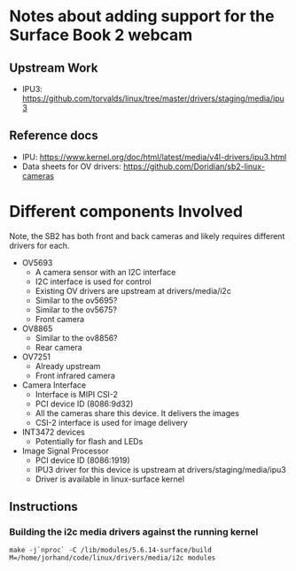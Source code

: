 # Notes about adding support for the Surface Book 2 webcam

## Upstream Work
* IPU3: https://github.com/torvalds/linux/tree/master/drivers/staging/media/ipu3

## Reference docs
* IPU: https://www.kernel.org/doc/html/latest/media/v4l-drivers/ipu3.html
* Data sheets for OV drivers: https://github.com/Doridian/sb2-linux-cameras

# Different components Involved
Note, the SB2 has both front and back cameras and likely requires different
drivers for each.

* OV5693
    * A camera sensor with an I2C interface
    * I2C interface is used for control
    * Existing OV drivers are upstream at drivers/media/i2c
    * Similar to the ov5695?
    * Similar to the ov5675?
    * Front camera
* OV8865
    * Similar to the ov8856?
    * Rear camera
* OV7251
    * Already upstream
    * Front infrared camera
* Camera Interface
    * Interface is MIPI CSI-2
    * PCI device ID (8086:9d32)
    * All the cameras share this device. It delivers the images
    * CSI-2 interface is used for image delivery
* INT3472 devices
    * Potentially for flash and LEDs
* Image Signal Processor
    * PCI device ID (8086:1919)
    * IPU3 driver for this device is upstream at drivers/staging/media/ipu3
    * Driver is available in linux-surface kernel

## Instructions

### Building the i2c media drivers against the running kernel

```
make -j`nproc` -C /lib/modules/5.6.14-surface/build M=/home/jorhand/code/linux/drivers/media/i2c modules
```
